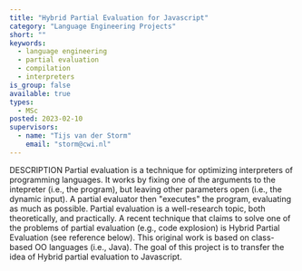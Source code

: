 ```yaml
---
title: "Hybrid Partial Evaluation for Javascript"
category: "Language Engineering Projects"
short: ""
keywords:
  - language engineering
  - partial evaluation
  - compilation
  - interpreters
is_group: false
available: true
types:
  - MSc
posted: 2023-02-10
supervisors:
  - name: "Tijs van der Storm"
    email: "storm@cwi.nl"
---
```

DESCRIPTION
Partial evaluation is a technique for optimizing interpreters of programming languages. It works by fixing one of the arguments to the intepreter (i.e., the program), but leaving other parameters open (i.e., the dynamic input). A partial evaluator then "executes" the program, evaluating as much as possible. Partial evaluation is a well-research topic, both theoretically, and practically. A recent technique that claims to solve one of the problems of partial evaluation (e.g., code explosion) is Hybrid Partial Evaluation (see reference below). This original work is based on class-based OO languages (i.e., Java). The goal of this project is to transfer the idea of Hybrid partial evaluation to Javascript.
